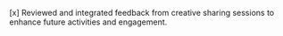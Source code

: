 [x] Reviewed and integrated feedback from creative sharing sessions to enhance future activities and engagement.